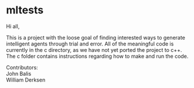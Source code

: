 # mltests

Hi all,

This is a project with the loose goal of finding interested ways to generate intelligent agents through trial and error. 
All of the meaningful code is currently in the c directory, as we have not yet ported the project to c++. The c folder contains 
instructions regarding how to make and run the code. 

Contributors:  
John Balis   
William Derksen  
